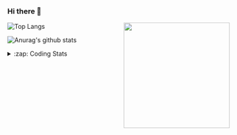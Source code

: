 ### Hi there 👋

<!--
**tao8687/tao8687** is a ✨ _special_ ✨ repository because its `README.md` (this file) appears on your GitHub profile.

Here are some ideas to get you started:

- 🔭 I’m currently working on ...
- 🌱 I’m currently learning ...
- 👯 I’m looking to collaborate on ...
- 🤔 I’m looking for help with ...
- 💬 Ask me about ...
- 📫 How to reach me: ...
- 😄 Pronouns: ...
- ⚡ Fun fact: ...
-->

<img align='right' src="https://media.giphy.com/media/M9gbBd9nbDrOTu1Mqx/giphy.gif" width="240">

  
![Top Langs](https://github-readme-stats.vercel.app/api/top-langs/?username=tao8687&layout=compact&title_color=23238E&text_color=A67D3D)

![Anurag's github stats](https://github-readme-stats.vercel.app/api?username=tao8687&show_icons=true&&text_color=A67D3D&title_color=23238E&show_icons=false&count_private=true&hide=stars)

<details>
  <summary>:zap: Coding Stats</summary>
  <br>
    
<!--START_SECTION:waka-->

```text
From: 14 March 2023 - To: 21 March 2023

C                 26 hrs 43 mins  █████████████████░░░░░░░░   67.74 %
C++               3 hrs 52 mins   ██▒░░░░░░░░░░░░░░░░░░░░░░   09.83 %
Python            3 hrs 11 mins   ██░░░░░░░░░░░░░░░░░░░░░░░   08.11 %
Text              1 hr 52 mins    █▒░░░░░░░░░░░░░░░░░░░░░░░   04.76 %
Makefile          1 hr 26 mins    █░░░░░░░░░░░░░░░░░░░░░░░░   03.63 %
Bash              1 hr 11 mins    ▓░░░░░░░░░░░░░░░░░░░░░░░░   03.03 %
```

<!--END_SECTION:waka-->
</details>
